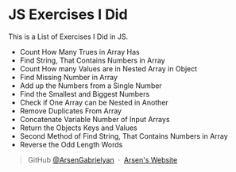 # JS Exercises I Did

This is a List of Exercises I Did in JS.

- Count How Many Trues in Array Has
- Find String, That Contains Numbers in Array
- Count How many Values are in Nested Array in Object
- Find Missing Number in Array
- Add up the Numbers from a Single Number
- Find the Smallest and Biggest Numbers
- Check if One Array can be Nested in Another
- Remove Duplicates From Array
- Concatenate Variable Number of Input Arrays
- Return the Objects Keys and Values
- Second Method of Find String, That Contains Numbers in Array
- Reverse the Odd Length Words

> GitHub [@ArsenGabrielyan](https://github.com/ArsenGabrielyan) &nbsp;&middot;&nbsp;
> [Arsen's Website](https://arsen-g.web.app)

<!-- Use git push origin HEAD:refs/heads/HEAD to push -->